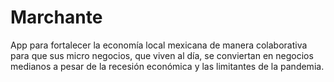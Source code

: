 # Marchante
App para fortalecer la economía local mexicana de manera colaborativa para que sus micro negocios, que viven al día, se conviertan en negocios medianos a pesar de la recesión económica y las limitantes de la pandemia.
